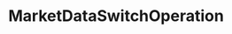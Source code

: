 # MarketDataSwitchOperation   

<script src="https://unpkg.com/@stoplight/elements/web-components.min.js"></script>
<link rel="stylesheet" href="https://unpkg.com/@stoplight/elements/styles.min.css">

<elements-api
  apiDescriptionUrl="MarketDataSwitchOperation.yaml"
  layout="sidebar"
  router="hash"
  hideTryIt="false"
  hideSchemas="false"
  hideInternal="false"
/>